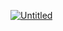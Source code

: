 <a href="https://ibb.co/zPjH3PT"><img src="https://i.ibb.co/KVRztVp/Untitled.png" alt="Untitled" border="0"></a>
